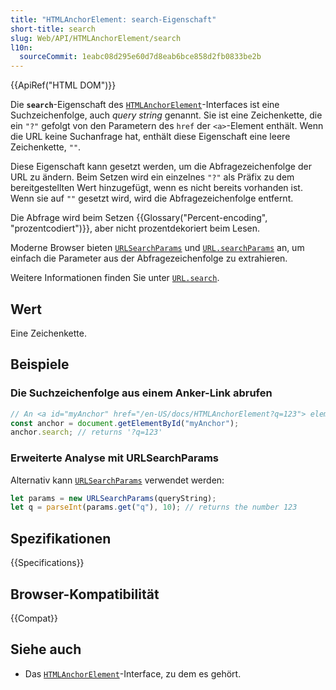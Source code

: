 ```yaml
---
title: "HTMLAnchorElement: search-Eigenschaft"
short-title: search
slug: Web/API/HTMLAnchorElement/search
l10n:
  sourceCommit: 1eabc08d295e60d7d8eab6bce858d2fb0833be2b
---
```


{{ApiRef("HTML DOM")}}

Die **`search`**-Eigenschaft des [`HTMLAnchorElement`](/de/docs/Web/API/HTMLAnchorElement)-Interfaces ist eine Suchzeichenfolge, auch _query string_ genannt. Sie ist eine Zeichenkette, die ein `"?"` gefolgt von den Parametern des `href` der `<a>`-Element enthält. Wenn die URL keine Suchanfrage hat, enthält diese Eigenschaft eine leere Zeichenkette, `""`.

Diese Eigenschaft kann gesetzt werden, um die Abfragezeichenfolge der URL zu ändern. Beim Setzen wird ein einzelnes `"?"` als Präfix zu dem bereitgestellten Wert hinzugefügt, wenn es nicht bereits vorhanden ist. Wenn sie auf `""` gesetzt wird, wird die Abfragezeichenfolge entfernt.

Die Abfrage wird beim Setzen {{Glossary("Percent-encoding", "prozentcodiert")}}, aber nicht prozentdekoriert beim Lesen.

Moderne Browser bieten
[`URLSearchParams`](/de/docs/Web/API/URLSearchParams/get#examples)
und
[`URL.searchParams`](/de/docs/Web/API/URL/searchParams#examples)
an, um einfach die Parameter aus der Abfragezeichenfolge zu extrahieren.

Weitere Informationen finden Sie unter [`URL.search`](/de/docs/Web/API/URL/search).

## Wert

Eine Zeichenkette.

## Beispiele

### Die Suchzeichenfolge aus einem Anker-Link abrufen

```js
// An <a id="myAnchor" href="/en-US/docs/HTMLAnchorElement?q=123"> element is in the document
const anchor = document.getElementById("myAnchor");
anchor.search; // returns '?q=123'
```

### Erweiterte Analyse mit URLSearchParams

Alternativ kann [`URLSearchParams`](/de/docs/Web/API/URLSearchParams/get#examples) verwendet werden:

```js
let params = new URLSearchParams(queryString);
let q = parseInt(params.get("q"), 10); // returns the number 123
```

## Spezifikationen

{{Specifications}}

## Browser-Kompatibilität

{{Compat}}

## Siehe auch

- Das [`HTMLAnchorElement`](/de/docs/Web/API/HTMLAnchorElement)-Interface, zu dem es gehört.

